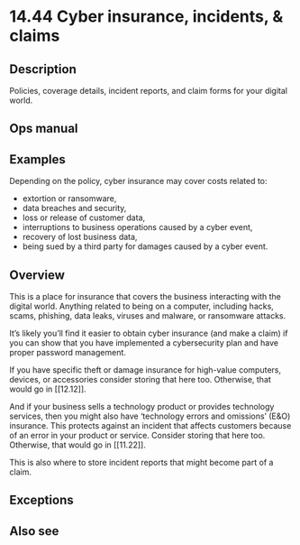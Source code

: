 # 14.44 Cyber insurance, incidents, & claims

## Description

Policies, coverage details, incident reports, and claim forms for your digital world.

## Ops manual

## Examples

Depending on the policy, cyber insurance may cover costs related to:

- extortion or ransomware,
- data breaches and security,
- loss or release of customer data,
- interruptions to business operations caused by a cyber event,
- recovery of lost business data,
- being sued by a third party for damages caused by a cyber event.

## Overview

This is a place for insurance that covers the business interacting with the digital world. Anything related to being on a computer, including hacks, scams, phishing, data leaks, viruses and malware, or ransomware attacks.

It’s likely you’ll find it easier to obtain cyber insurance (and make a claim) if you can show that you have implemented a cybersecurity plan and have proper password management.

If you have specific theft or damage insurance for high-value computers, devices, or accessories consider storing that here too. Otherwise, that would go in [[12.12]].

And if your business sells a technology product or provides technology services, then you might also have ‘technology errors and omissions’ (E&O) insurance. This protects against an incident that affects customers because of an error in your product or service. Consider storing that here too. Otherwise, that would go in [[11.22]].

This is also where to store incident reports that might become part of a claim.

## Exceptions

## Also see

